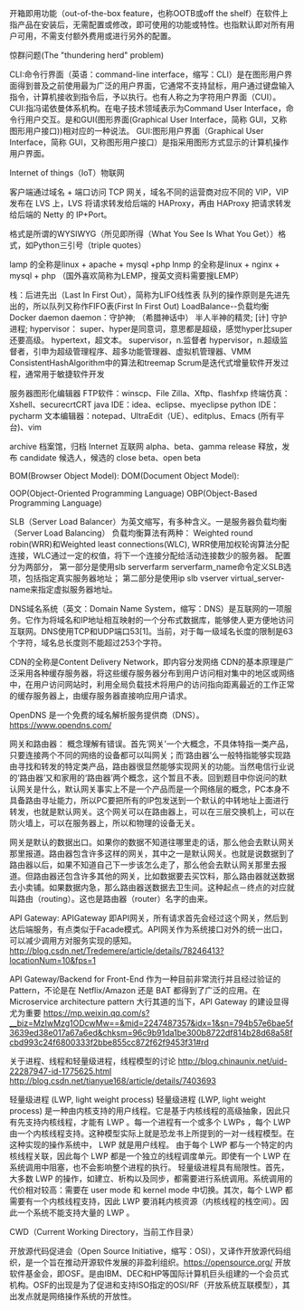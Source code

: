 开箱即用功能（out-of-the-box feature，也称OOTB或off the shelf）在软件上指产品在安装后，无需配置或修改，即可使用的功能或特性。也指默认即对所有用户可用，不需支付额外费用或进行另外的配置。


惊群问题(The "thundering herd" problem) 

CLI:命令行界面（英语：command-line interface，缩写：CLI）是在图形用户界面得到普及之前使用最为广泛的用户界面，它通常不支持鼠标，用户通过键盘输入指令，计算机接收到指令后，予以执行。也有人称之为字符用户界面（CUI）。
CUI:指冯诺依曼体系机构。在电子技术领域表示为Command User Interface，命令行用户交互。是和GUI(图形界面(Graphical User Interface，简称 GUI，又称图形用户接口))相对应的一种说法。
GUI:图形用户界面（Graphical User Interface，简称 GUI，又称图形用户接口）是指采用图形方式显示的计算机操作用户界面。


Internet of things（IoT）物联网


客户端通过域名 + 端口访问 TCP 网关，域名不同的运营商对应不同的 VIP，VIP 发布在 LVS 上，LVS 将请求转发给后端的 HAProxy，再由 HAProxy 把请求转发给后端的 Netty 的 IP+Port。


格式是所谓的WYSIWYG（所见即所得（What You See Is What You Get））格式，如Python三引号（triple quotes）


lamp 的全称是linux + apache + mysql +php
lnmp 的全称是linux + nginx + mysql + php （国外喜欢简称为LEMP，搜英文资料需要搜LEMP）


栈：后进先出（Last In First Out），简称为LIFO线性表
队列的操作原则是先进先出的，所以队列又称作FIFO表(First In First Out)
LoadBalance--负载均衡
Docker daemon 
daemon：守护神; （希腊神话中） 半人半神的精灵; [计] 守护进程;
hypervisor：
super、hyper是同意词，意思都是超级，感觉hyper比super还要高级。
hypertext，超文本。
supervisor，n.监督者
hypervisor，n.超级监督者，引申为超级管理程序、超多功能管理器、虚拟机管理器、VMM
ConsistentHashAlgorithm中的算法和treemap
Scrum是迭代式增量软件开发过程，通常用于敏捷软件开发


服务器图形化编辑器
FTP软件：winscp、File Zilla、Xftp、flashfxp
终端仿真：Xshell、securecrtCRT
java IDE：idea、eclipse、myeclipse
python IDE：pycharm
文本编辑器：notepad、UltraEdit（UE）、editplus、Emacs (所有平台)、vim


archive  档案馆，归档
Internet 互联网
alpha、beta、gamma
release 释放，发布
candidate 候选人，候选的
close beta、open beta


BOM(Browser Object Model):
DOM(Document Object Model):

OOP(Object-Oriented Programming Language)
OBP(Object-Based Programming Language)


SLB（Server Load Balancer）为英文缩写，有多种含义。一是服务器负载均衡（Server Load Balancing）
负载均衡算法有两种：
Weighted round robin(WRR)和Weighted least connections(WLC),
WRR使用加权轮询算法分配连接，WLC通过一定的权值，将下一个连接分配给活动连接数少的服务器。
配置分为两部分，
第一部分是使用slb serverfarm serverfarm_name命令定义SLB选项，包括指定真实服务器地址；
第二部分是使用ip slb vserver virtual_server-name来指定虚拟服务器地址。


DNS域名系统（英文：Domain Name System，缩写：DNS）是互联网的一项服务。它作为将域名和IP地址相互映射的一个分布式数据库，能够使人更方便地访问互联网。DNS使用TCP和UDP端口53[1]。当前，对于每一级域名长度的限制是63个字符，域名总长度则不能超过253个字符。


CDN的全称是Content Delivery Network，即内容分发网络
CDN的基本原理是广泛采用各种缓存服务器，将这些缓存服务器分布到用户访问相对集中的地区或网络中，在用户访问网站时，利用全局负载技术将用户的访问指向距离最近的工作正常的缓存服务器上，由缓存服务器直接响应用户请求。


OpenDNS 是一个免费的域名解析服务提供商（DNS）。
https://www.opendns.com/


网关和路由器：
概念理解有错误。首先‘网关’一个大概念，不具体特指一类产品，只要连接两个不同的网络的设备都可以叫网关；而‘路由器’么一般特指能够实现路由寻找和转发的特定类产品，路由器很显然能够实现网关的功能。当然电信行业说的‘路由器’又和家用的‘路由器’两个概念，这个暂且不表。回到题目中你说问的默认网关是什么，默认网关事实上不是一个产品而是一个网络层的概念，PC本身不具备路由寻址能力，所以PC要把所有的IP包发送到一个默认的中转地址上面进行转发，也就是默认网关。这个网关可以在路由器上，可以在三层交换机上，可以在防火墙上，可以在服务器上，所以和物理的设备无关。

网关是默认的数据出口。如果你的数据不知道往哪里走的话，那么他会去默认网关那里报道。路由器包含许多这样的网关，其中之一是默认网关。也就是说数据到了路由器以后，如果不知道自己下一步该怎么走了，那么他会去默认网关那里去报道。但路由器还包含许多其他的网关，比如数据要去买饮料，那么路由器就送数据去小卖铺。如果数据内急，那么路由器送数据去卫生间。这种起点－终点的对应就叫路由（routing）。这也是路由器（router）名字的由来。


API Gateway:
APIGateway 即API网关，所有请求首先会经过这个网关，然后到达后端服务，有点类似于Facade模式。API网关作为系统接口对外的统一出口，可以减少调用方对服务实现的感知。 
http://blog.csdn.net/Tredemere/article/details/78246413?locationNum=10&fps=1


API Gateway/Backend for Front-End 作为一种目前非常流行并且经过验证的 Pattern，不论是在 Netflix/Amazon 还是 BAT 都得到了广泛的应用。在 Microservice architecture pattern 大行其道的当下，API Gateway 的建设显得尤为重要
https://mp.weixin.qq.com/s?__biz=MzIwMzg1ODcwMw==&mid=2247487357&idx=1&sn=794b57e6bae5f3639ed38e017a67a6ed&chksm=96c9b91da1be300b8722df814b28d68a58fcbd993c24f6800333f2bbe855cc872f62f9453f31#rd


关于进程、线程和轻量级进程，线程模型的讨论 
http://blog.chinaunix.net/uid-22287947-id-1775625.html
http://blog.csdn.net/tianyue168/article/details/7403693

轻量级进程 (LWP, light weight process)
轻量级进程 (LWP, light weight process) 是一种由内核支持的用户线程。它是基于内核线程的高级抽象，因此只有先支持内核线程，才能有 LWP 。每一个进程有一个或多个 LWPs ，每个 LWP 由一个内核线程支持。这种模型实际上就是恐龙书上所提到的一对一线程模型。在这种实现的操作系统中， LWP 就是用户线程。 由于每个 LWP 都与一个特定的内核线程关联，因此每个 LWP 都是一个独立的线程调度单元。即使有一个 LWP 在系统调用中阻塞，也不会影响整个进程的执行。
轻量级进程具有局限性。首先，大多数 LWP 的操作，如建立、析构以及同步，都需要进行系统调用。系统调用的代价相对较高：需要在 user mode 和 kernel mode 中切换。其次，每个 LWP 都需要有一个内核线程支持，因此 LWP 要消耗内核资源（内核线程的栈空间）。因此一个系统不能支持大量的 LWP 。


CWD（Current Working Directory，当前工作目录）


开放源代码促进会（Open Source Initiative，缩写：OSI），又译作开放源代码组织，是一个旨在推动开源软件发展的非盈利组织。https://opensource.org/
开放软件基金会，即OSF。是由IBM、DEC和HP等国际计算机巨头组建的一个会员式机构。OSF的出现是为了促进和支持ISO指定的OSI/RF（开放系统互联模型），其出发点就是网络操作系统的开放性。















